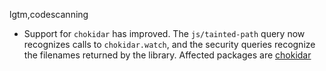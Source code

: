 lgtm,codescanning
* Support for `chokidar` has improved. The `js/tainted-path` query now recognizes calls to `chokidar.watch`,
  and the security queries recognize the filenames returned by the library.
  Affected packages are
    [chokidar](https://npmjs.com/package/chokidar)

